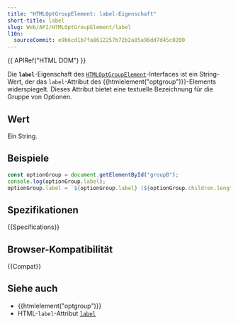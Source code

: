 ```yaml
---
title: "HTMLOptGroupElement: label-Eigenschaft"
short-title: label
slug: Web/API/HTMLOptGroupElement/label
l10n:
  sourceCommit: e9b6cd1b7fa8612257b72b2a85a96dd7d45c0200
---
```


{{ APIRef("HTML DOM") }}

Die **`label`**-Eigenschaft des [`HTMLOptGroupElement`](/de/docs/Web/API/HTMLOptGroupElement)-Interfaces ist ein String-Wert, der das `label`-Attribut des {{htmlelement("optgroup")}}-Elements widerspiegelt. Dieses Attribut bietet eine textuelle Bezeichnung für die Gruppe von Optionen.

## Wert

Ein String.

## Beispiele

```js
const optionGroup = document.getElementById("groupB");
console.log(optionGroup.label);
optionGroup.label = `${optionGroup.label} (${optionGroup.children.length})`;
```

## Spezifikationen

{{Specifications}}

## Browser-Kompatibilität

{{Compat}}

## Siehe auch

- {{htmlelement("optgroup")}}
- HTML-`label`-Attribut [`label`](/de/docs/Web/HTML/Reference/Elements/optgroup#label)
